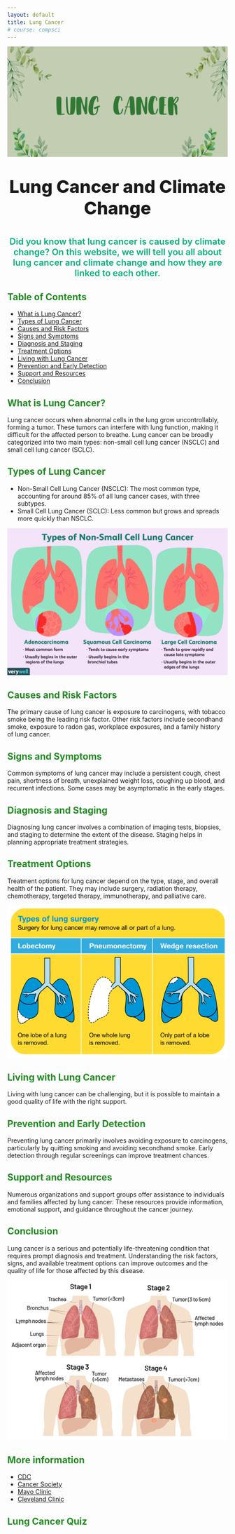 ```yaml
---
layout: default
title: Lung Cancer
# course: compsci
---
```

![Alt text](<images/LUNG CANCER (4).png>)

<!-- Title and introductory image -->
<p style="text-align: center; font-weight:800; font-size: 40px">Lung Cancer and Climate Change</p>

<!-- Introduction to the page's purpose -->
<p style="text-align: center; font-weight:600; font-size: 20px; color:#00B07B">Did you know that lung cancer is caused by climate change? On this website, we will tell you all about lung cancer and climate change and how they are linked to each other.</p>

<!-- Table of Contents -->
<!-- Links to different sections within the document -->
## <span style="color: #228B22">Table of Contents</span>

<!-- Sections with links -->
- [What is Lung Cancer?](#what-is-lung-cancer)
- [Types of Lung Cancer](#types-of-lung-cancer)
- [Causes and Risk Factors](#causes-and-risk-factors)
- [Signs and Symptoms](#signs-and-symptoms)
- [Diagnosis and Staging](#diagnosis-and-staging)
- [Treatment Options](#treatment-options)
- [Living with Lung Cancer](#living-with-lung-cancer)
- [Prevention and Early Detection](#prevention-and-early-detection)
- [Support and Resources](#support-and-resources)
- [Conclusion](#conclusion)

<!-- Section: What is Lung Cancer? -->
## <span style="color: #228B22"> What is Lung Cancer? </span>

<!-- Description of lung cancer -->
Lung cancer occurs when abnormal cells in the lung grow uncontrollably, forming a tumor. These tumors can interfere with lung function, making it difficult for the affected person to breathe. Lung cancer can be broadly categorized into two main types: non-small cell lung cancer (NSCLC) and small cell lung cancer (SCLC).

<!-- Section: Types of Lung Cancer -->
## <span style="color: #228B22"> Types of Lung Cancer </span>

<!-- Descriptions of NSCLC and SCLC -->
- Non-Small Cell Lung Cancer (NSCLC): The most common type, accounting for around 85% of all lung cancer cases, with three subtypes.
- Small Cell Lung Cancer (SCLC): Less common but grows and spreads more quickly than NSCLC.

<!-- Image for Types of Lung Cancer -->
![Alt text](images/non-small-cell-lung-cancer-2249281_final-ea85b1b20eb748fb806d5ed11284dfd8.png)

<!-- Section: Causes and Risk Factors -->
## <span style="color: #228B22"> Causes and Risk Factors </span>

<!-- Factors contributing to lung cancer -->
The primary cause of lung cancer is exposure to carcinogens, with tobacco smoke being the leading risk factor. Other risk factors include secondhand smoke, exposure to radon gas, workplace exposures, and a family history of lung cancer.

<!-- Section: Signs and Symptoms -->
## <span style="color: #228B22"> Signs and Symptoms </span>

<!-- Common symptoms of lung cancer -->
Common symptoms of lung cancer may include a persistent cough, chest pain, shortness of breath, unexplained weight loss, coughing up blood, and recurrent infections. Some cases may be asymptomatic in the early stages.

<!-- Section: Diagnosis and Staging -->
## <span style="color: #228B22"> Diagnosis and Staging </span>

<!-- Overview of diagnosing lung cancer -->
Diagnosing lung cancer involves a combination of imaging tests, biopsies, and staging to determine the extent of the disease. Staging helps in planning appropriate treatment strategies.

<!-- Section: Treatment Options -->
## <span style="color: #228B22"> Treatment Options </span>

<!-- Description of treatment options -->
Treatment options for lung cancer depend on the type, stage, and overall health of the patient. They may include surgery, radiation therapy, chemotherapy, targeted therapy, immunotherapy, and palliative care.

<!-- Image for Treatment Options -->
![Alt text](<images/Types of lung cancer.png>)

<!-- Section: Living with Lung Cancer -->
## <span style="color: #228B22"> Living with Lung Cancer </span>

<!-- Coping with lung cancer -->
Living with lung cancer can be challenging, but it is possible to maintain a good quality of life with the right support.

<!-- Section: Prevention and Early Detection -->
## <span style="color: #228B22"> Prevention and Early Detection </span>

<!-- Importance of prevention and early detection -->
Preventing lung cancer primarily involves avoiding exposure to carcinogens, particularly by quitting smoking and avoiding secondhand smoke. Early detection through regular screenings can improve treatment chances.

<!-- Section: Support and Resources -->
## <span style="color: #228B22"> Support and Resources </span>

<!-- Available resources for lung cancer patients -->
Numerous organizations and support groups offer assistance to individuals and families affected by lung cancer. These resources provide information, emotional support, and guidance throughout the cancer journey.

<!-- Section: Conclusion -->
## <span style="color: #228B22"> Conclusion </span>

<!-- Summary of lung cancer -->
Lung cancer is a serious and potentially life-threatening condition that requires prompt diagnosis and treatment. Understanding the risk factors, signs, and available treatment options can improve outcomes and the quality of life for those affected by this disease.

<!-- Image for Conclusion -->
![Alt text](images/4-stages-of-lung-cancer-Saint-Johns-Cancer-Institute.png)

<!-- Section: More information -->
## <span style="color: #228B22"> More information </span>

<!-- Links to external sources for more information -->
- [CDC](https://www.cdc.gov/cancer/lung/basic_info/what-is-lung-cancer.htm)
- [Cancer Society](https://www.cancer.org/cancer/types/lung-cancer/about/what-is.html)
- [Mayo Clinic](https://www.mayoclinic.org/diseases-conditions/lung-cancer/symptoms-causes/syc-20374620)
- [Cleveland Clinic](https://my.clevelandclinic.org/health/diseases/4375-lung-cancer)

<!-- Section: Lung Cancer Quiz -->
## <span style="color: #228B22"> Lung Cancer Quiz </span>